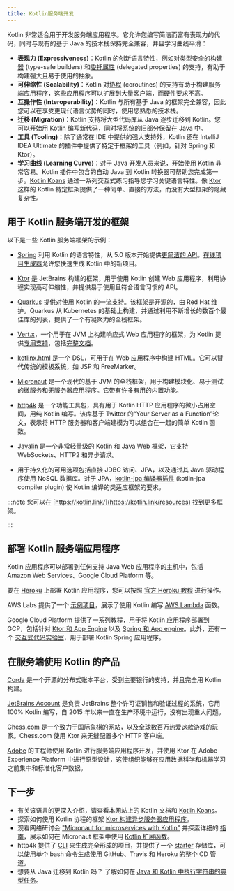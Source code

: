 ```yaml
---
title: Kotlin服务端开发
---
```

Kotlin 非常适合用于开发服务端应用程序。它允许您编写简洁而富有表现力的代码，同时与现有的基于 Java 的技术栈保持完全兼容，并且学习曲线平滑：

* **表现力 (Expressiveness)**：Kotlin 的创新语言特性，例如对[类型安全的构建器](type-safe-builders.md) (type-safe builders) 和[委托属性](delegated-properties.md) (delegated properties) 的支持，有助于构建强大且易于使用的抽象。
* **可伸缩性 (Scalability)**：Kotlin 对[协程](coroutines-overview.md) (coroutines) 的支持有助于构建服务端应用程序，这些应用程序可以扩展到大量客户端，而硬件要求不高。
* **互操作性 (Interoperability)**：Kotlin 与所有基于 Java 的框架完全兼容，因此您可以在享受更现代语言优势的同时，使用您熟悉的技术栈。
* **迁移 (Migration)**：Kotlin 支持将大型代码库从 Java 逐步迁移到 Kotlin。您可以开始用 Kotlin 编写新代码，同时将系统的旧部分保留在 Java 中。
* **工具 (Tooling)**：除了通常在 IDE 中提供的强大支持外，Kotlin 还在 IntelliJ IDEA Ultimate 的插件中提供了特定于框架的工具（例如，针对 Spring 和 Ktor）。
* **学习曲线 (Learning Curve)**：对于 Java 开发人员来说，开始使用 Kotlin 非常容易。Kotlin 插件中包含的自动 Java 到 Kotlin 转换器可帮助您完成第一步。[Kotlin Koans](koans.md) 通过一系列交互式练习指导您学习关键语言特性。像 [Ktor](https://ktor.io/) 这样的 Kotlin 特定框架提供了一种简单、直接的方法，而没有大型框架的隐藏复杂性。

## 用于 Kotlin 服务端开发的框架

以下是一些 Kotlin 服务端框架的示例：

* [Spring](https://spring.io) 利用 Kotlin 的语言特性，从 5.0 版本开始提供[更简洁的 API](https://spring.io/blog/2017/01/04/introducing-kotlin-support-in-spring-framework-5-0)。[在线项目生成器](https://start.spring.io/#!language=kotlin)允许您快速生成 Kotlin 中的新项目。

* [Ktor](https://github.com/kotlin/ktor) 是 JetBrains 构建的框架，用于使用 Kotlin 创建 Web 应用程序，利用协程实现高可伸缩性，并提供易于使用且符合语言习惯的 API。

* [Quarkus](https://quarkus.io/guides/kotlin) 提供对使用 Kotlin 的一流支持。该框架是开源的，由 Red Hat 维护。Quarkus 从 Kubernetes 的基础上构建，并通过利用不断增长的数百个最佳库的列表，提供了一个有凝聚力的全栈框架。

* [Vert.x](https://vertx.io)，一个用于在 JVM 上构建响应式 Web 应用程序的框架，为 Kotlin 提供[专用支持](https://github.com/vert-x3/vertx-lang-kotlin)，包括[完整文档](https://vertx.io/docs/vertx-core/kotlin/)。

* [kotlinx.html](https://github.com/kotlin/kotlinx.html) 是一个 DSL，可用于在 Web 应用程序中构建 HTML。它可以替代传统的模板系统，如 JSP 和 FreeMarker。

* [Micronaut](https://micronaut.io/) 是一个现代的基于 JVM 的全栈框架，用于构建模块化、易于测试的微服务和无服务器应用程序。它带有许多有用的内置功能。

* [http4k](https://http4k.org/) 是一个功能工具包，具有用于 Kotlin HTTP 应用程序的微小占用空间，用纯 Kotlin 编写。该库基于 Twitter 的“Your Server as a Function”论文，表示将 HTTP 服务器和客户端建模为可以组合在一起的简单 Kotlin 函数。

* [Javalin](https://javalin.io) 是一个非常轻量级的 Kotlin 和 Java Web 框架，它支持 WebSockets、HTTP2 和异步请求。

* 用于持久化的可用选项包括直接 JDBC 访问、JPA，以及通过其 Java 驱动程序使用 NoSQL 数据库。对于 JPA，[kotlin-jpa 编译器插件](no-arg-plugin.md#jpa-support) (kotlin-jpa compiler plugin) 使 Kotlin 编译的类适应框架的要求。

:::note
您可以在 [https://kotlin.link/](https://kotlin.link/resources) 找到更多框架。

:::

## 部署 Kotlin 服务端应用程序

Kotlin 应用程序可以部署到任何支持 Java Web 应用程序的主机中，包括 Amazon Web Services、Google Cloud Platform 等。

要在 [Heroku](https://www.heroku.com) 上部署 Kotlin 应用程序，您可以按照 [官方 Heroku 教程](https://devcenter.heroku.com/articles/getting-started-with-kotlin) 进行操作。

AWS Labs 提供了一个 [示例项目](https://github.com/awslabs/serverless-photo-recognition)，展示了使用 Kotlin 编写 [AWS Lambda](https://aws.amazon.com/lambda/) 函数。

Google Cloud Platform 提供了一系列教程，用于将 Kotlin 应用程序部署到 GCP，包括针对 [Ktor 和 App Engine](https://cloud.google.com/community/tutorials/kotlin-ktor-app-engine-java8) 以及 [Spring 和 App engine](https://cloud.google.com/community/tutorials/kotlin-springboot-app-engine-java8)。此外，还有一个 [交互式代码实验室](https://codelabs.developers.google.com/codelabs/cloud-spring-cloud-gcp-kotlin)，用于部署 Kotlin Spring 应用程序。

## 在服务端使用 Kotlin 的产品

[Corda](https://www.corda.net/) 是一个开源的分布式账本平台，受到主要银行的支持，并且完全用 Kotlin 构建。

[JetBrains Account](https://account.jetbrains.com/) 是负责 JetBrains 整个许可证销售和验证过程的系统，它用 100% Kotlin 编写，自 2015 年以来一直在生产环境中运行，没有出现重大问题。

[Chess.com](https://www.chess.com/) 是一个致力于国际象棋的网站，以及全球数百万热爱这款游戏的玩家。Chess.com 使用 Ktor 来无缝配置多个 HTTP 客户端。

[Adobe](https://blog.developer.adobe.com/streamlining-server-side-app-development-with-kotlin-be8cf9d8b61a) 的工程师使用 Kotlin 进行服务端应用程序开发，并使用 Ktor 在 Adobe Experience Platform 中进行原型设计，这使组织能够在应用数据科学和机器学习之前集中和标准化客户数据。

## 下一步

* 有关该语言的更深入介绍，请查看本网站上的 Kotlin 文档和 [Kotlin Koans](koans.md)。
* 探索如何使用 Kotlin 协程的框架 [Ktor 构建异步服务器应用程序](https://ktor.io/docs/server-create-a-new-project.html)。
* 观看网络研讨会 ["Micronaut for microservices with Kotlin"](https://micronaut.io/2020/12/03/webinar-micronaut-for-microservices-with-kotlin/) 并探索详细的 [指南](https://guides.micronaut.io/latest/micronaut-kotlin-extension-fns.html)，展示如何在 Micronaut 框架中使用 [Kotlin 扩展函数](extensions.md#extension-functions)。
* http4k 提供了 [CLI](https://toolbox.http4k.org) 来生成完全形成的项目，并提供了一个 [starter](https://start.http4k.org) 存储库，可以使用单个 bash 命令生成使用 GitHub、Travis 和 Heroku 的整个 CD 管道。
* 想要从 Java 迁移到 Kotlin 吗？ 了解如何在 [Java 和 Kotlin 中执行字符串的典型任务](java-to-kotlin-idioms-strings.md)。